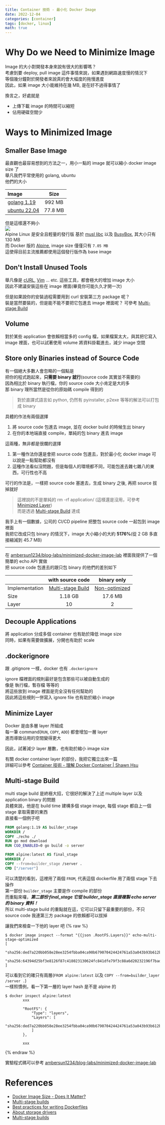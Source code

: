 ```yaml
---
title: Container 技術 - 最小化 Docker Image
date: 2022-12-04
categories: [container]
tags: [docker, linux]
math: true
---
```


# Why Do we Need to Minimize Image
Image 的大小對開發本身來說有很大的影響嗎？\
考慮到要 deploy, pull image 這件事情來說，如果遇到網路速度慢的情況下\
等個幾分鐘對於開發者來說真的會大幅度的拖慢進度\
因此，如果 image 大小能維持在幾 MB, 是在好不過得事情了

換言之，好處就是
+ 上傳下載 image 的時間可以縮短
+ 佔用硬碟空間少

# Ways to Minimized Image
## Smaller Base Image
最直觀也最容易想到的方法之一，用小一點的 image 就可以縮小 docker image size 了\
舉凡我們平常使用的 golang, ubuntu\
他們的大小

|Image|Size|
|:--|:--:|
|[golang 1.19](https://hub.docker.com/_/golang)|992 MB|
|[ubuntu 22.04](https://hub.docker.com/_/ubuntu)|77.8 MB|

但是這樣還不夠小\
![](https://www.alpinelinux.org/alpinelinux-logo.svg)\
Alpine Linux 是安全且輕量的發行版 基於 [musl libc](https://www.musl-libc.org/) 以及 [BusyBox](https://www.busybox.net/), 其大小只有 130 MB\
而 Docker 版的 [Alpine](https://hub.docker.com/_/alpine), image size 僅僅只有 `7.05 MB`\
這使得目前主流推薦都使用這個發行版作為 base image

## Don't Install Unused Tools
舉凡像是 [cURL](https://curl.se/), [Vim](https://www.vim.org/) ... etc. 這些工具，都會極大的增加 image 大小\
因此不建議安裝這些在 image 裡面(畢竟你可能久久才開一次)

但是如果說你的安裝過程需要用到 curl 安裝第三方 package 呢？\
裝是當然要裝的，但是能不能不要把它包進去 image 裡面呢？ 可參考 [Multi-stage Build](#multi-stage-build)

## Volume
對於某些 application 會依賴相當多的 config 檔，如果檔案太大，與其把它寫入 image 裡面，也可以試著使用 volume 將資料掛載進去，減少 image 空間

## Store only Binaries instead of Source Code
有一個絕大多數人會忽略的一個點是\
把你的程式跑起來，**只需要 binary 就行**(source code 其實並不需要的)\
因為相比於 binary 執行檔，你的 source code 大小肯定是大的多\
那 binary 理所當然是從你的原始碼 compile 得到的

> 對於直譯式語言如 python, 仍然有 pyinstaller, p2exe 等等的解法可以打包成 binary

具體的作法有兩個選擇
1. 將 source code 包進去 image, 並在 docker build 的時候生出 binary
2. 在你的本地端直接 compile，單純的包 binary 進去 image

這兩種，無非都是很爛的選擇
1. 第一種作法你還是會把 source code 包進去，對於最小化 docker image 可以說是一點幫助都沒有
2. 這種作法看似沒問題，但是每個人的環境都不同，可能包進去雜七雜八的東西，可行性也不高

可行的作法是，一樣把 source code 塞進去，生成 binary 之後, 再把 source 拔掉就好
> 這裡說的不是單純的 rm -rf application/ (這樣還是沒用，可參考 [Minimized Layer](#minimize-layer))\
> 而是透過 [Multi-stage Build](#multi-stage-build) 達成

我手上有一個數據，公司的 CI/CD pipeline 把整包 source code 一起包到 image 裡面\
我把它改成只包 binary 的情況下，image 大小縮小的大約 **5176%**(從 2 GB 多直接縮減到 45.7 MB)

<hr>

在 [ambersun1234/blog-labs/minimized-docker-image-lab](https://github.com/ambersun1234/blog-labs/tree/master/minimized-docker-image-lab) 裡面我提供了一個簡單的 echo API 實做\
把 source code 包進去的跟只包 binary 的他們的差別如下

||with source code|binary only|
|:--|:--:|:--:|
|Implementation|[Multi-stage Build](https://github.com/ambersun1234/blog-labs/tree/master/minimized-docker-image-lab/multi-stage)|[Non-optimized](https://github.com/ambersun1234/blog-labs/tree/master/minimized-docker-image-lab/non-optimized)|
|Size|1.18 GB|17.6 MB|
|Layer|10|2|

## Decouple Applications
將 application 分成多個 container 也有助於降低 image size\
同時，如果有需要做擴展，分開也有助於 scale

## .dockerignore
跟 .gitignore 一樣，docker 也有 `.dockerignore`

ignore 檔裡面的規則最好是包含那些可以被自動生成的\
像是 執行檔，暫存檔 等等的\
將這些放到 image 裡面是完全沒有任何幫助的\
因此將這些規則一併寫入 ignore file 也有助於縮小 image

## Minimize Layer
Docker 是由多層 layer 所組成\
每一筆 command(`RUN`, `COPY`, `ADD`) 都會增加一層 layer\
進而導致佔用的空間變得更大

因此，試著減少 layer 層數，也有助於縮小 image size

有關 docker container layer 的部份，我把它獨立出來一篇\
詳細可以參考 [Container 技術 - 理解 Docker Container \| Shawn Hsu](../../container/container-docker)

## Multi-stage Build
multi stage build 是終極大招，它很好的解決了上述 multiple layer 以及 application binary 的問題\
具體來說，他是在 build time 建構多個 stage image, 每個 stage 都自上一個 stage 拿取需要的東西\
直接看一個例子吧
```dockerfile
FROM golang:1.19 AS builder_stage
WORKDIR /
COPY ./echo ./
RUN go mod download
RUN CGO_ENABLED=0 go build -o server

FROM alpine:latest AS final_stage
WORKDIR /
COPY --from=builder_stage /server .
CMD ["/server"]
```

可以清楚的看到，這裡用了兩個 `FROM`, 代表這個 dockerfile 用了兩個 stage 下去操作\
第一部份 `builder_stage` 主要是作 compile 的部份\
而重點來囉，***第二部份 final_stage 它從 builder_stage 直接複製 echo server 的 binary 資料！***\
所以 multi-stage build 的重點就在這，它可以只留下最重要的部份，不只 source code 我連第三方 package 的依賴都可以拔掉

讓我們來檢查一下他的 layer 吧
{% raw %}
```shell
$ docker image inspect --format "{{json .RootFS.Layers}}" echo-multi-stage-optimized
[
  "sha256:ded7a220bb058e28ee3254fbba04ca90b679070424424761a53a043b93b612bf",
  "sha256:64394d25bf3e8126f87c418023130624fc841dfe79f3c88a6d20232196f7bad6"
]
```
可以看到它的確只有兩層(`FROM alpine:latest` 以及 `COPY --from=builder_layer /server .`)\
一樣照慣例，看一下第一層的 layer hash 是不是 alpine 的
```shell
$ docker inspect alpine:latest
        xxx

        "RootFS": {
            "Type": "layers",
            "Layers": [
                "sha256:ded7a220bb058e28ee3254fbba04ca90b679070424424761a53a043b93b612bf"
            ]
        },

        xxx
```
{% endraw %}

實驗程式碼可以參考 [ambersun1234/blog-labs/minimized-docker-image-lab](https://github.com/ambersun1234/blog-labs/tree/master/minimized-docker-image-lab)

# References
+ [Docker Image Size - Does It Matter?](https://semaphoreci.com/blog/2018/03/14/docker-image-size.html)
+ [Multi-stage builds](https://docs.docker.com/build/building/multi-stage/#use-multi-stage-builds)
+ [Best practices for writing Dockerfiles](https://docs.docker.com/develop/develop-images/dockerfile_best-practices/#minimize-the-number-of-layers)
+ [About storage drivers](https://docs.docker.com/storage/storagedriver/)
+ [Multi-stage builds](https://docs.docker.com/build/building/multi-stage/#use-multi-stage-builds)
